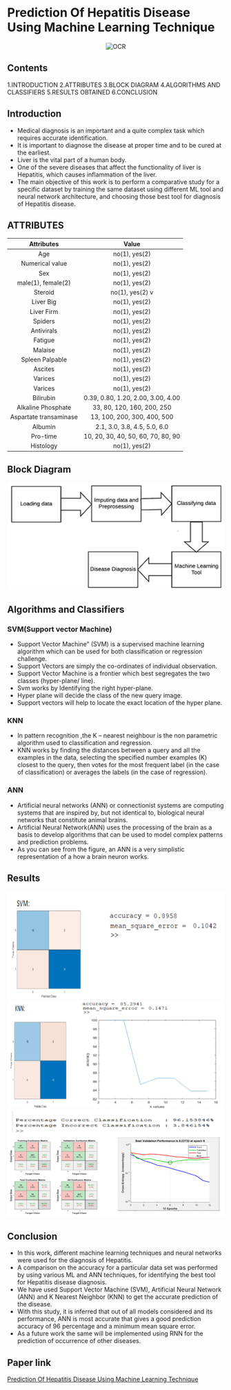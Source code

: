 # Prediction Of Hepatitis Disease Using Machine Learning Technique 

<p align="center">
    <img src="https://www.oncologynurseadvisor.com/wp-content/uploads/sites/13/2019/10/liver_hepatitisB_1055490376.jpg" alt="OCR" width="250"  height="250">
</p>

## Contents
1.INTRODUCTION
2.ATTRIBUTES
3.BLOCK DIAGRAM
4.ALGORITHMS AND CLASSIFIERS 
5.RESULTS OBTAINED
6.CONCLUSION


## Introduction
- Medical diagnosis is an important and a quite complex task which requires accurate identification. 
- It is important to diagnose the disease at proper time and to be cured at the earliest. 
- Liver is the vital part of a human body.
- One of the severe diseases that affect the functionality of liver is Hepatitis, which causes inflammation of the liver.
- The main objective of this work is to perform a comparative study for a specific dataset by training the same dataset using different ML tool and neural network architecture, and choosing those best tool for diagnosis of Hepatitis disease. 

## ATTRIBUTES
| Attributes | Value | 
| :---: | :---:|
| Age | no(1), yes(2) |
| Numerical  value | no(1), yes(2) | 
| Sex | no(1), yes(2) | 
| male(1), female(2) | no(1), yes(2) | 
| Steroid | no(1), yes(2) v
| Liver Big | no(1), yes(2) | 
| Liver Firm | no(1), yes(2) | 
| Spiders | no(1), yes(2) | 
| Antivirals | no(1), yes(2)|  
| Fatigue | no(1), yes(2) | 
| Malaise | no(1), yes(2) | 
| Spleen Palpable | no(1), yes(2) | 
| Ascites | no(1), yes(2) | 
| Varices | no(1), yes(2) | 
| Varices | no(1), yes(2) | 
| Bilirubin | 0.39, 0.80, 1.20, 2.00, 3.00, 4.00 | 
| Alkaline Phosphate | 33, 80, 120, 160, 200, 250 | 
| Aspartate transaminase | 13, 100, 200, 300, 400, 500 | 
| Albumin | 2.1, 3.0, 3.8, 4.5, 5.0, 6.0 | 
| Pro-time | 10, 20, 30, 40, 50, 60, 70, 80, 90 | 
| Histology | no(1), yes(2) |

## Block Diagram

<p  align="center">
    <img src="./assets/1.png" alt="OCR" width="550"  height="250">
</p>

## Algorithms and Classifiers

### SVM(Support vector Machine)
- Support Vector Machine” (SVM) is a supervised machine learning algorithm which can be used for both classification or regression challenge.
- Support Vectors are simply the co-ordinates of individual observation.
- Support Vector Machine is a frontier which best segregates the two classes (hyper-plane/ line).
- Svm works by Identifying  the right hyper-plane.
- Hyper plane will decide the class of the new query image.
- Support vectors will help to locate the exact location of the hyper plane.


### KNN
- In pattern recognition ,the K – nearest neighbour is the non parametric algorithm used to classification and regression.
- KNN works by finding the distances between a query and all the examples in the data, selecting the specified number examples (K) closest to the query, then votes for the most frequent label (in the case of classification) or averages the labels (in the case of regression).


### ANN 
- Artificial neural networks (ANN) or connectionist systems are computing systems that are inspired by, but not identical to, biological neural networks that constitute animal brains.
- Artificial Neural Network(ANN) uses the processing of the brain as a basis to develop algorithms that can be used to model complex patterns and prediction problems.
- As you can see from the figure, an ANN is a very simplistic representation of a how a brain neuron works.

## Results
<p  align="center">
    <img src="./assets/2.png" alt="OCR" width="550"  height="250">
    <img src="./assets/3.png" alt="OCR" width="550"  height="250">
    <img src="./assets/4.png" alt="OCR" width="550"  height="250">
</p>


## Conclusion
- In this work, different machine learning techniques and neural networks were used for the diagnosis of Hepatitis. 
- A comparison on the accuracy for a particular data set was performed by using various ML and ANN techniques, for identifying the best tool for Hepatitis disease diagnosis. 
- We have used Support Vector Machine (SVM), Artificial Neural Network (ANN) and K Nearest Neighbor (KNN) to get the accurate prediction of the disease.
- With this study, it is inferred that out of all models considered and its performance, ANN is most accurate that gives a good prediction accuracy of 96 percentage and a minimum mean square error.
- As a future work the same will be implemented using RNN for the prediction of occurrence of other diseases.


## Paper link
[Prediction Of Hepatitis Disease Using Machine Learning Technique ](https://ieeexplore.ieee.org/abstract/document/9032585)












